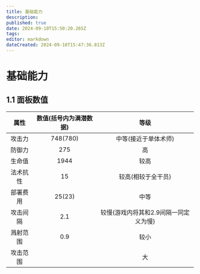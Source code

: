 ```yaml
---
title: 基础能力
description: 
published: true
date: 2024-09-10T15:50:20.265Z
tags: 
editor: markdown
dateCreated: 2024-09-10T15:47:36.813Z
---
```


# 基础能力
## 1.1 面板数值
|属性|数值(括号内为满潜数据)|等级|
|:-:|:-:|:-:|
|攻击力|748(780)|中等(接近于单体术师)|
|防御力|275|高|
|生命值|1944|较高|
|法术抗性|15|较高(相较于全干员)|
|部署费用|25(23)|中等|
|攻击间隔|2.1|较慢(游戏内将其和2.9间隔一同定义为慢)|
|溅射范围|0.9|较小|
|攻击范围||大|